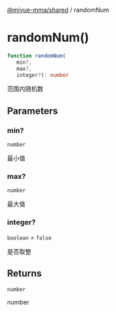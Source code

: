 [@miyue-mma/shared](../index.md) / randomNum

# randomNum()

```ts
function randomNum(
   min?, 
   max?, 
   integer?): number
```

范围内随机数

## Parameters

### min?

`number`

最小值

### max?

`number`

最大值

### integer?

`boolean` = `false`

是否取整

## Returns

`number`

number
